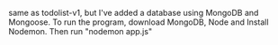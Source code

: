  same as todolist-v1, but I've added a database using MongoDB and Mongoose. 
 To run the program, download MongoDB, Node and Install Nodemon. 
 Then run "nodemon app.js"
